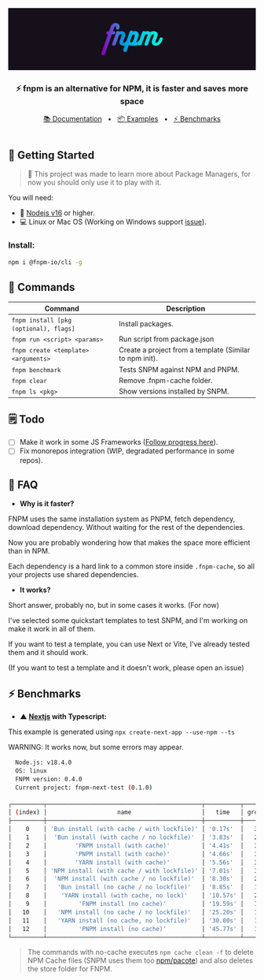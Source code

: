 <div align="center">
  <a href="https://fnpm.vercel.app/">
  <img src="apps/landing/public/images/banner_gh.jpg" />
  </a>
  <p><h3><strong>⚡ <strong>fnpm</strong> is an alternative for NPM, it is faster and saves more space</strong></h3></p>
  <a href="https://fnpm.vercel.app/docs/get-started">📚 Documentation</a>
  <span>&nbsp;&nbsp;•&nbsp;&nbsp;</span>
  <a href="https://github.com/nachoaldamav/fnpm/tree/main/examples">📦 Examples</a>
  <span>&nbsp;&nbsp;•&nbsp;&nbsp;</span>
  <a href="#-benchmarks">⚡ Benchmarks</a>
  <br /><br />

</div>

## 🚀 Getting Started

> 🚧 This project was made to learn more about Package Managers, for now you should only use it to play with it.

You will need:

- 🍃 [Nodejs v16](https://nodejs.org/en/) or higher.
- 💻 Linux or Mac OS (Working on Windows support [issue](https://github.com/nachoaldamav/snpm/issues/40)).

### **Install:**

```bash
npm i @fnpm-io/cli -g
```

## 🔭 Commands

| Command                                | Description                                             |
| -------------------------------------- | ------------------------------------------------------- |
| `fnpm install [pkg (optional), flags]` | Install packages.                                       |
| `fnpm run <script> <params>`           | Run script from package.json                            |
| `fnpm create <template> <arguments>`   | Create a project from a template (Similar to npm init). |
| `fnpm benchmark`                       | Tests SNPM against NPM and PNPM.                        |
| `fnpm clear`                           | Remove .fnpm-cache folder.                              |
| `fnpm ls <pkg>`                        | Show versions installed by SNPM.                        |

## 🗒️ Todo

- [ ] Make it work in some JS Frameworks ([Follow progress here](https://github.com/nachoaldamav/snpm/issues?q=is%3Aissue+is%3Aopen+label%3Aframeworks)).
- [ ] Fix monorepos integration (WIP, degradated performance in some repos).

## 🤔 FAQ

- **Why is it faster?**

FNPM uses the same installation system as PNPM, fetch dependency, download dependency. Without waiting for the rest of the dependencies.

Now you are probably wondering how that makes the space more efficient than in NPM.

Each dependency is a hard link to a common store inside `.fnpm-cache`, so all your projects use shared dependencies.

- **It works?**

Short answer, probably no, but in some cases it works. (For now)

I've selected some quickstart templates to test SNPM, and I'm working on make it work in all of them.

If you want to test a template, you can use Next or Vite, I've already tested them and it should work.

(If you want to test a template and it doesn't work, please open an issue)

## ⚡ Benchmarks

- **▲ [Nextjs](https://nextjs.org/) with Typescript:**

This example is generated using `npx create-next-app --use-npm --ts`

WARNING: It works now, but some errors may appear.

```bash
  Node.js: v18.4.0
  OS: linux
  FNPM version: 0.4.0
  Current project: fnpm-next-test (0.1.0)

┌─────────┬────────────────────────────────────────────┬──────────┬───────┐
│ (index) │                    name                    │   time   │ group │
├─────────┼────────────────────────────────────────────┼──────────┼───────┤
│    0    │ 'Bun install (with cache / with lockfile)' │ '0.17s'  │   3   │
│    1    │  'Bun install (with cache / no lockfile)'  │ '3.83s'  │   2   │
│    2    │        'FNPM install (with cache)'         │ '4.41s'  │   3   │
│    3    │        'PNPM install (with cache)'         │ '4.66s'  │   3   │
│    4    │        'YARN install (with cache)'         │ '5.56s'  │   3   │
│    5    │ 'NPM install (with cache / with lockfile)' │ '7.01s'  │   3   │
│    6    │  'NPM install (with cache / no lockfile)'  │ '8.30s'  │   2   │
│    7    │   'Bun install (no cache / no lockfile)'   │ '8.85s'  │   1   │
│    8    │    'YARN install (with cache, no lock)'    │ '10.57s' │   2   │
│    9    │         'FNPM install (no cache)'          │ '19.59s' │   1   │
│   10    │   'NPM install (no cache / no lockfile)'   │ '25.20s' │   1   │
│   11    │   'YARN install (no cache, no lockfile)'   │ '30.00s' │   1   │
│   12    │         'PNPM install (no cache)'          │ '45.77s' │   1   │
└─────────┴────────────────────────────────────────────┴──────────┴───────┘
```

> The commands with no-cache executes `npm cache clean -f` to delete NPM Cache files (SNPM uses them too [npm/pacote](https://github.com/npm/pacote)) and also deletes the store folder for FNPM.

